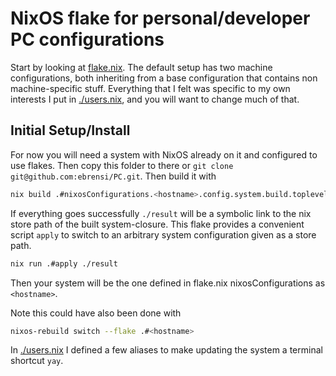 # NixOS flake for personal/developer PC configurations

Start by looking at [flake.nix](./flake.nix).  The default setup has two machine configurations, both inheriting from a
base configuration that contains non machine-specific stuff.  Everything that I felt was specific to my own interests I put in [./users.nix](./users.nix), and you will want to change much of that.


 ## Initial Setup/Install
 For now you will need a system with NixOS already on it and configured to use flakes. Then copy this folder to there or `git clone git@github.com:ebrensi/PC.git`.
 Then build it with 
 ```bash
 nix build .#nixosConfigurations.<hostname>.config.system.build.toplevel
 ```

 If everything goes successfully `./result` will be a symbolic link to the nix store path of the built system-closure.
This flake provides a convenient script `apply` to switch to an arbitrary system configuration given as a store path.

```bash
nix run .#apply ./result
```

Then your system will be the one defined in flake.nix nixosConfigurations as `<hostname>`.

Note this could have also been done with
```bash
nixos-rebuild switch --flake .#<hostname>
```

In [./users.nix](./users.nix) I defined a few aliases to make updating the system a terminal shortcut `yay`.
